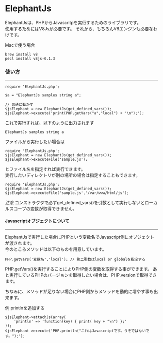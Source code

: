 # ElephantJs

ElephantJsは、PHPからJavascritpを実行するためのライブラリです。  
使用するためにはV8Jsが必要です。
それから、もちろんV8エンジンも必要なわけです。   

Macで使う場合

	brew install v8
	pecl install v8js-0.1.3
  
	


### 使い方
----


	require 'ElephantJs.php';
	
	$a = "ElephantJs samples string a";

	// 普通に動かす
	$jsElephant = new ElephantJs(get_defined_vars());
	$jsElephant->execute('print(PHP.getVars("a","local") + "\n");');

これで実行すれば、以下のように出力されます  

	ElephantJs samples string a

ファイルから実行したい場合は

	require 'ElephantJs.php';
	$jsElephant = new ElephantJs(get_defined_vars());
	$jsElephant->executeFile('sample.js');
	
とファイル名を指定すれば実行できます。  
実行したいディレクトリが別の場所の場合は指定することもできます。  

	require 'ElephantJs.php';
	$jsElephant = new ElephantJs(get_defined_vars());
	$jsElephant->executeFile('sample.js','/var/www/html/js');
	
_注意_ コンストラクタで必ずget_defined_vars()を引数として実行しないとローカルスコープの変数が取得できません。


#### Javascriptオブジェクトについて
----

ElephantJsで実行した場合にPHPという変数名でJavascript側にオブジェクトが渡されます。  
今のところメソッドは以下のものを用意しています。

	PHP.getVars('変数名','local'); // 第二引数はlocal or globalを指定する

PHP.getVars()を実行することによりPHP側の変数を取得する事ができます。 
あと実行しているPHPのバージョンを取得したい場合は、PHP.versionで取得できます。

ちなみに、メソッドが足りない場合にPHP側からメソッドを動的に増やす事も出来ます。

例:printlnを追加する  

	$jsElephant->attachJs(array(
		'println' => 'function(key) { print( key + "\n") };'
	));
	$jsElephant->execute('PHP.println("これはJavascriptです。うそではないです。");');


